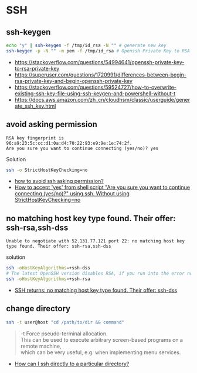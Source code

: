 # SSH

## ssh-keygen

```bash
echo "y" | ssh-keygen -f /tmp/id_rsa -N "" # generate new key
ssh-keygen -p -N "" -m pem -f /tmp/id_rsa # Openssh Private Key to RSA Private Key
```

- https://stackoverflow.com/questions/54994641/openssh-private-key-to-rsa-private-key
- https://superuser.com/questions/1720991/differences-between-begin-rsa-private-key-and-begin-openssh-private-key
- https://stackoverflow.com/questions/59524727/how-to-overwrite-existing-ssh-key-file-using-ssh-keygen-and-powershell-without-t
- https://docs.aws.amazon.com/zh_cn/cloudhsm/classic/userguide/generate_ssh_key.html

## avoid asking permission

```log
RSA key fingerprint is 96:a9:23:5c:cc:d1:0a:d4:70:22:93:e9:9e:1e:74:2f.
Are you sure you want to continue connecting (yes/no)? yes
```

Solution

```bash
ssh -o StrictHostKeyChecking=no
```

- [how to avoid ssh asking permission?](https://unix.stackexchange.com/questions/33271/how-to-avoid-ssh-asking-permission)
- [How to accept 'yes' from shell script "Are you sure you want to continue connecting (yes/no)?" using ssh. Without using StrictHostKeyChecking=no](https://stackoverflow.com/questions/64449495/how-to-accept-yes-from-shell-script-are-you-sure-you-want-to-continue-connect)

## no matching host key type found. Their offer: ssh-rsa,ssh-dss

```log
Unable to negotiate with 52.131.77.121 port 22: no matching host key type found. Their offer: ssh-rsa,ssh-dss
```

solution

```bash
ssh -oHostKeyAlgorithms=+ssh-dss
# The latest OpenSSH version disables RSA, if you run into the error now, you should use +ssh-rsa instead of +ssh-dss
ssh -oHostKeyAlgorithms=+ssh-rsa

```

- [SSH returns: no matching host key type found. Their offer: ssh-dss](https://askubuntu.com/questions/836048/ssh-returns-no-matching-host-key-type-found-their-offer-ssh-dss)

## change directory

```bash
ssh -t user@host "cd /path/to/dir && command"
```

> -t Force pseudo-terminal allocation.<br/>
> This can be used to execute arbitrary screen-based programs on a remote machine, <br/>
> which can be very useful, e.g. when implementing menu services.

- [How can I ssh directly to a particular directory?](https://stackoverflow.com/questions/626533/how-can-i-ssh-directly-to-a-particular-directory)